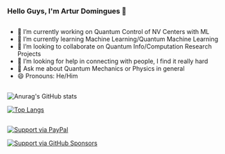 ### Hello Guys, I'm Artur Domingues 👋
##
- 🔭 I’m currently working on Quantum Control of NV Centers with ML
- 🌱 I’m currently learning Machine Learning/Quantum Machine Learning
- 👯 I’m looking to collaborate on Quantum Info/Computation Research Projects
- 🤔 I’m looking for help in connecting with people, I find it really hard
- 💬 Ask me about Quantum Mechanics or Physics in general
- 😄 Pronouns: He/Him

##
![Anurag's GitHub stats](https://github-readme-stats.vercel.app/api?username=ArturDomingues&show_icons=true&theme=transparent&include_all_commits=true&hide_rank=true)


[![Top Langs](https://github-readme-stats.vercel.app/api/top-langs/?username=ArturDomingues&langs_count=5&layout=compact&theme=transparent)](https://github.com/ArturDomingues/github-readme-stats)

##

[![Support via PayPal](https://cdn.rawgit.com/twolfson/paypal-github-button/1.0.0/dist/button.svg)](https://www.paypal.com/donate/?business=DZ8W87A7EMKQU&no_recurring=0&item_name=Hello%2C+I%E2%80%99m+a+physicist+trying+to+pay+some+bills+while+doing+my+research%2C+any+support+would+help+me+a+lot&currency_code=BRL)

[![Support via GitHub Sponsors](https://img.shields.io/static/v1?label=Sponsor&message=%E2%9D%A4&logo=GitHub&color=%23fe8e86)](https://github.com/sponsors/ArturDomingues)

##  
<!--START_SECTION:badges-->
<!--END_SECTION:badges-->
